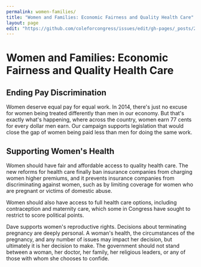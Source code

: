 ```yaml
---
permalink: women-families/
title: "Women and Families: Economic Fairness and Quality Health Care"
layout: page
edit: "https://github.com/coleforcongress/issues/edit/gh-pages/_posts/2014-01-10-women.md"
---
```


# Women and Families: Economic Fairness and Quality Health Care

## Ending Pay Discrimination

Women deserve equal pay for equal work. In 2014, there's just no excuse for women being treated differently than men in our economy. But that's exactly what's happening, where across the country, women earn 77 cents for every dollar men earn. Our campaign supports legislation that would close the gap of women being paid less than men for doing the same work.

## Supporting Women's Health

Women should have fair and affordable access to quality health care. The new reforms for health care finally ban insurance companies from charging women higher premiums, and it prevents insurance companies from discriminating against women, such as by limiting coverage for women who are pregnant or victims of domestic abuse.

Women should also have access to full health care options, including contraception and maternity care, which some in Congress have sought to restrict to score political points.

Dave supports women's reproductive rights. Decisions about terminating pregnancy are deeply personal. A woman's health, the circumstances of the pregnancy, and any number of issues may impact her decision, but ultimately it is her decision to make. The government should not stand between a woman, her doctor, her family, her religious leaders, or any of those with whom she chooses to confide.
